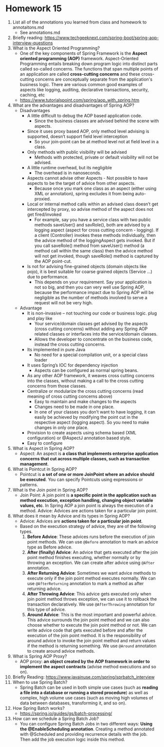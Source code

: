# Homework 15



1. List all of the annotations you learned from class and homework to annotaitons.md
   - See annotations.md
2. Briefly reading: https://www.techgeeknext.com/spring-boot/spring-aop-interview-questions
3. What is the Aspect Oriented Programming?
   - One of the key components of Spring Framework is the **Aspect oriented programming (AOP)** framework. Aspect-Oriented Programming entails breaking down program logic into distinct parts called so-called concerns. The functions that span multiple points of an application are called **cross-cutting concerns** and these cross-cutting concerns are conceptually separate from the application's business logic. There are various common good examples of aspects like logging, auditing, declarative transactions, security, caching, etc
   - https://www.tutorialspoint.com/spring/aop_with_spring.htm
4. What are the advantages and disadvantages of Spring AOP?
   - Disadvantages
     - A little difficult to debug the AOP based application code.
       - Since the business classes are advised behind the scene with aspects.
     - Since it uses proxy based AOP, only method level advising is supported, doesn’t support field level interception
       - So your join-point can be at method level not at field level in a class.
     - Only methods with public visibility will be advised
       - Methods with protected, private or default visibility will not be advised.
     - A little runtime overhead, but its negligible
       - The overhead is in nanoseconds.
     - Aspects cannot advise other Aspects - Not possible to have aspects to be the target of advice from other aspects.
       - Because once you mark one class as an aspect (either using XML or annotation), spring excludes it from being auto-proxied.
     - Local or internal method calls within an advised class doesn’t get intercepted by proxy, so advise method of the aspect does not get fired/invoked
       - For example, say you have a service class with two public methods saveUser() and savRole(), both are advised by a logging aspect (aspect for cross cutting concern - logging). If a client (Controller) invokes these methods individually, then the advice method of the loggingAspect gets invoked. But if you call saveRole() method from saveUser() method (a method call within the same class) then the advice method will not get invoked, though saveRole() method is captured by the AOP point-cut.
     - Is not for advising fine-grained objects (domain objects like pojo), it is best suitable for coarse grained objects (Service ...) due to performance.
       - This depends on your requirement. Say your application is not so big, and then you can very well use Spring AOP, because the performance impact due to Spring AOP will be negligible as the number of methods involved to serve a request will not be very high.
   - Advantage
     - It is non-invasive – not touching our code or business logic. plug and play like
       - Your service/domain classes get advised by the aspects (cross cutting concerns) without adding any Spring AOP related classes or interfaces into the service/domain classes.
       - Allows the developer to concentrate on the business code, instead the cross cutting concerns.
     - Its implemented in pure Java
       - No need for a special compilation unit, or a special class loader
     - It uses Spring’s IOC for dependency injection
       - Aspects can be configured as normal spring beans.
     - As any other AOP framework, it weaves cross cutting concerns into the classes, without making a call to the cross cutting concerns from those classes.
     - Centralize or modularize the cross cutting concerns (read meaning of cross cutting concerns above)
       - Easy to maintain and make changes to the aspects
       - Changes need to be made in one place.
       - In one of your classes you don’t want to have logging, it can easily be achieved by modifying the point cut in the respective aspect (logging aspect). So you need to make changes in only one place.
     - Provision to create aspects using schema based (XML configuration) or @AspectJ annotation based style.
     - Easy to configure
5. What is Aspect in Spring AOP?
   - Aspect: An aspect is **a class that implements enterprise application concerns that cut across multiple classes, such as transaction management**. 
6. What is Pointcut in Spring AOP?
   - Pointcut is **a set of one or more JoinPoint where an advice should be executed**. You can specify Pointcuts using expressions or patterns.
7. What is the Join point in Spring AOP?
   - Join Point: A join point is **a specific point in the application such as method execution, exception handling, changing object variable values, etc**. In Spring AOP a join point is always the execution of a method. Advice: Advices are actions taken for a particular join point.
8. What does it mean by Advice and its types in Spring AOP?
   - Advice: Advices are **actions taken for a particular join point**.
   - Based on the execution strategy of advice, they are of the following types.
     1. **Before Advice**: These advices runs before the execution of join point methods. We can use `@Before` annotation to mark an advice type as Before advice.
     2. **After (finally) Advice**: An advice that gets executed after the join point method finishes executing, whether normally or by throwing an exception. We can create after advice using `@After` annotation.
     3. **After Returning Advice**: Sometimes we want advice methods to execute only if the join point method executes normally. We can use `@AfterReturning` annotation to mark a method as after returning advice.
     4. **After Throwing Advice**: This advice gets executed only when join point method throws exception, we can use it to rollback the transaction declaratively. We use `@AfterThrowing` annotation for this type of advice.
     5. **Around Advice**: This is the most important and powerful advice. This advice surrounds the join point method and we can also choose whether to execute the join point method or not. We can write advice code that gets executed before and after the execution of the join point method. It is the responsibility of around advice to invoke the join point method and return values if the method is returning something. We use `@Around` annotation to create around advice methods.
9. What is Spring AOP Proxy?
   - AOP proxy: **an object created by the AOP framework in order to implement the aspect contracts** (advise method executions and so on). 
10. Briefly Reading: https://www.javainuse.com/spring/sprbatch_interview
11. When to use Spring Batch?
    - Spring Batch can be used in both simple use cases (such as **reading a file into a database or running a stored procedure**) as well as complex, high volume use cases (such as moving high volumes of data between databases, transforming it, and so on).
12. How Spring Batch works?
    - https://spring.io/guides/gs/batch-processing/
13. How can we schedule a Spring Batch Job?
    - You can configure Spring Batch Jobs in two different ways: **Using the @EnableScheduling annotation**. Creating a method annotated with @Scheduled and providing recurrence details with the job. Then add the job execution logic inside this method.